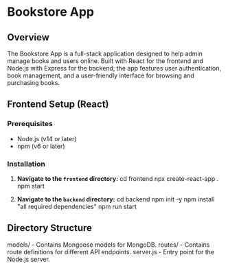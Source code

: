 # Bookstore App

## Overview

The Bookstore App is a full-stack application designed to help admin manage books and users online. Built with React for the frontend and Node.js with Express for the backend, the app features user authentication, book management, and a user-friendly interface for browsing and purchasing books.

## Frontend Setup (React)

### Prerequisites

- Node.js (v14 or later)
- npm (v6 or later)

### Installation

1. **Navigate to the `frontend` directory:**
   cd frontend
   npx create-react-app .
   npm start

2. **Navigate to the `backend` directory:**
   cd backend
   npm init -y
   npm install "all required dependencies"
   npm run start 

## Directory Structure
models/ - Contains Mongoose models for MongoDB.
routes/ - Contains route definitions for different API endpoints.
server.js - Entry point for the Node.js server.







